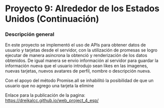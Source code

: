 # Proyecto 9: Alrededor de los Estados Unidos (Continuación)

### Descripción general

En este proyecto se implementó el uso de APIs para obtener datos de usuario y tarjetas desde el servidor, con la utilización de promesas se logro ejecutar de manera asincrona la obtenció y renderización de los datos obtenidos. De igual manera se envio información al servidor para guardar la información nueva que el usuario introdujo sean likes en las imagenes, nuevas tarjetas, nuevos avatares de perfil, nombre o descripción nueva.

Con el apoyo del método Promise.all se inhabilitó la posibilidad de que un usuario que no agrego una tarjeta la elimine

Enlace para la publicación de la pagina: https://dreikalcc.github.io/web_project_4_esp/
